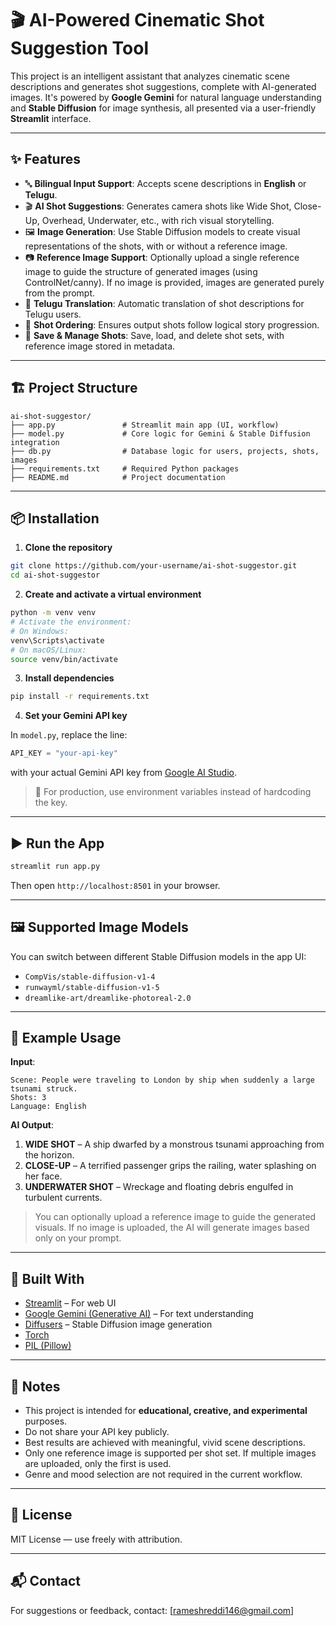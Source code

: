 # 🎬 AI-Powered Cinematic Shot Suggestion Tool

This project is an intelligent assistant that analyzes cinematic scene descriptions and generates shot suggestions, complete with AI-generated images. It's powered by **Google Gemini** for natural language understanding and **Stable Diffusion** for image synthesis, all presented via a user-friendly **Streamlit** interface.

---

## ✨ Features

- 🔤 **Bilingual Input Support**: Accepts scene descriptions in **English** or **Telugu**.
- 🎬 **AI Shot Suggestions**: Generates camera shots like Wide Shot, Close-Up, Overhead, Underwater, etc., with rich visual storytelling.
- 🖼️ **Image Generation**: Use Stable Diffusion models to create visual representations of the shots, with or without a reference image.
- 📷 **Reference Image Support**: Optionally upload a single reference image to guide the structure of generated images (using ControlNet/canny). If no image is provided, images are generated purely from the prompt.
- 🔁 **Telugu Translation**: Automatic translation of shot descriptions for Telugu users.
- 🧠 **Shot Ordering**: Ensures output shots follow logical story progression.
- 💾 **Save & Manage Shots**: Save, load, and delete shot sets, with reference image stored in metadata.

---

## 🏗️ Project Structure

```
ai-shot-suggestor/
├── app.py               # Streamlit main app (UI, workflow)
├── model.py             # Core logic for Gemini & Stable Diffusion integration
├── db.py                # Database logic for users, projects, shots, images
├── requirements.txt     # Required Python packages
├── README.md            # Project documentation
```

---

## 📦 Installation

1. **Clone the repository**
```bash
git clone https://github.com/your-username/ai-shot-suggestor.git
cd ai-shot-suggestor
```

2. **Create and activate a virtual environment**
```bash
python -m venv venv
# Activate the environment:
# On Windows:
venv\Scripts\activate
# On macOS/Linux:
source venv/bin/activate
```

3. **Install dependencies**
```bash
pip install -r requirements.txt
```

4. **Set your Gemini API key**

In `model.py`, replace the line:
```python
API_KEY = "your-api-key"
```
with your actual Gemini API key from [Google AI Studio](https://makersuite.google.com/).

> 🔐 For production, use environment variables instead of hardcoding the key.

---

## ▶️ Run the App

```bash
streamlit run app.py
```

Then open `http://localhost:8501` in your browser.

---

## 🖼️ Supported Image Models

You can switch between different Stable Diffusion models in the app UI:

- `CompVis/stable-diffusion-v1-4`
- `runwayml/stable-diffusion-v1-5`
- `dreamlike-art/dreamlike-photoreal-2.0`

---

## 🧪 Example Usage

**Input**:
```
Scene: People were traveling to London by ship when suddenly a large tsunami struck.
Shots: 3
Language: English
```

**AI Output**:
1. **WIDE SHOT** – A ship dwarfed by a monstrous tsunami approaching from the horizon.
2. **CLOSE-UP** – A terrified passenger grips the railing, water splashing on her face.
3. **UNDERWATER SHOT** – Wreckage and floating debris engulfed in turbulent currents.

> You can optionally upload a reference image to guide the generated visuals. If no image is uploaded, the AI will generate images based only on your prompt.

---

## 🧰 Built With

- [Streamlit](https://streamlit.io/) – For web UI
- [Google Gemini (Generative AI)](https://ai.google.dev) – For text understanding
- [Diffusers](https://github.com/huggingface/diffusers) – Stable Diffusion image generation
- [Torch](https://pytorch.org/)
- [PIL (Pillow)](https://python-pillow.org/)

---

## 📌 Notes

- This project is intended for **educational, creative, and experimental** purposes.
- Do not share your API key publicly.
- Best results are achieved with meaningful, vivid scene descriptions.
- Only one reference image is supported per shot set. If multiple images are uploaded, only the first is used.
- Genre and mood selection are not required in the current workflow.

---

## 📄 License

MIT License — use freely with attribution.

---

## 📬 Contact

For suggestions or feedback, contact: [rameshreddi146@gmail.com]